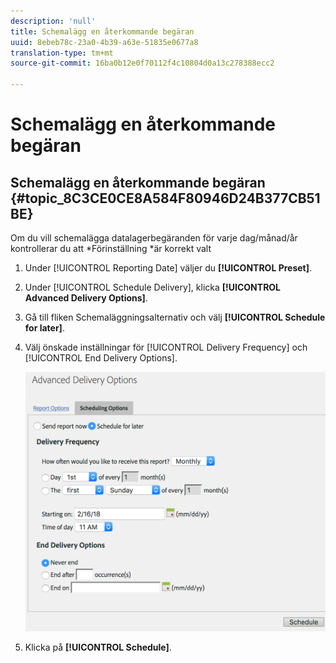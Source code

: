 ```yaml
---
description: 'null'
title: Schemalägg en återkommande begäran
uuid: 8ebeb78c-23a0-4b39-a63e-51835e0677a8
translation-type: tm+mt
source-git-commit: 16ba0b12e0f70112f4c10804d0a13c278388ecc2

---
```



# Schemalägg en återkommande begäran

## Schemalägg en återkommande begäran {#topic_8C3CE0CE8A584F80946D24B377CB51BE}

Om du vill schemalägga datalagerbegäranden för varje dag/månad/år kontrollerar du att *Förinställning *är korrekt valt

1. Under [!UICONTROL Reporting Date] väljer du **[!UICONTROL Preset]**.

1. Under [!UICONTROL Schedule Delivery], klicka **[!UICONTROL Advanced Delivery Options]**.

1. Gå till fliken Schemaläggningsalternativ och välj **[!UICONTROL Schedule for later]**.
1. Välj önskade inställningar för [!UICONTROL Delivery Frequency] och [!UICONTROL End Delivery Options].

   ![](assets/dw_schedule.png)

1. Klicka på **[!UICONTROL Schedule]**.

